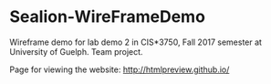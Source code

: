 # Sealion-WireFrameDemo
Wireframe demo for lab demo 2 in CIS*3750, Fall 2017 semester at University of Guelph. Team project.

Page for viewing the website: http://htmlpreview.github.io/
